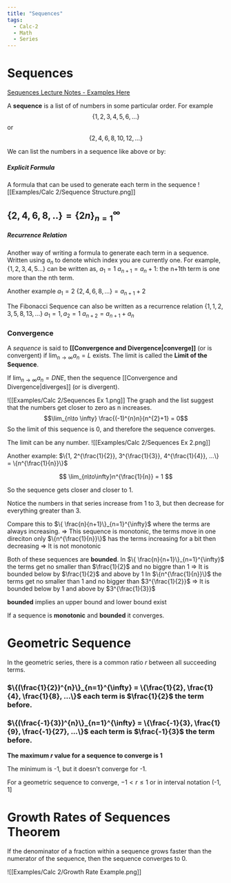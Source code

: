 ```yaml
---
title: "Sequences"
tags:
  - Calc-2
  - Math
  - Series
---
```


# Sequences

[Sequences Lecture Notes - Examples Here](onenote:https://d.docs.live.net/f392cf082438fd86/Documents/My%20Notebook/CALC%202.one#section-id={0DEC288B-763B-483D-97EA-B892C3EC6B0B}&page-id={59AB16AA-B489-48A4-8D0B-50B9845CCF1C}&end)

A **sequence** is a list of of numbers in some particular order.
For example $$\{1, 2, 3, 4, 5, 6, ...\}$$
or $$\{2, 4, 6, 8, 10, 12, ...\}$$

We can list the numbers in a sequence like above or by:

##### Explicit Formula

A formula that can be used to generate each term in the sequence
![[Examples/Calc 2/Sequence Structure.png]]
## $\{2, 4, 6, 8, ..\} = \{2n\}_{n=1}^{\infty}$

##### Recurrence Relation

Another way of writing a formula to generate each term in a sequence.
Written using $a_n$ to denote which index you are currently one.
For example,
$\{1, 2, 3, 4, 5...\}$ can be written as,
$a_{1}= 1$
$a_{n+1}=a_{n}+1$: the n+1th term is one more than the nth term.

Another example
$a_{1}= 2$
$\{2, 4, 6, 8, ...\} = a_{n+1}+2$

The Fibonacci Sequence can also be written as a recurrence relation
$\{1, 1, 2, 3, 5, 8, 13, ...\}$
$a_{1}= 1, a_{2}= 1$
$a_{n+2}= a_{n+1}+ a_{n}$

### Convergence

A _sequence_ is said to **[[Convergence and Divergence|converge]]** (or is convergent) if $\lim_{n \to \infty} a_{n} = L$ exists. The limit is called the **Limit of the Sequence**.

If $\lim_{n \to \infty} a_{n} = DNE$, then the sequence [[Convergence and Divergence|diverges]] (or is divergent).

![[Examples/Calc 2/Sequences Ex 1.png]]
The graph and the list suggest that the numbers get closer to zero as n increases.
$$\lim_{n\to \infty} \frac{(-1)^{n}n}{n^{2}+1} = 0$$
So the limit of this sequence is 0, and therefore the sequence converges.

The limit can be any number.
![[Examples/Calc 2/Sequences Ex 2.png]]

Another example: $\{1, 2^{\frac{1}{2}}, 3^{\frac{1}{3}}, 4^{\frac{1}{4}}, ...\} = \{n^{\frac{1}{n}}\}$

$$
\lim_{n\to\infty}n^{\frac{1}{n}} = 1
$$

So the sequence gets closer and closer to 1.

Notice the numbers in that series increase from 1 to 3, but then decrease for everything greater than 3.

Compare this to $\{ \frac{n}{n+1}\}_{n=1}^{\infty}$ where the terms are always increasing.
=> This sequence is monotonic, the terms move in one direciton only
$\{n^{\frac{1}{n}}\}$ has the terms increasing for a bit then decreasing
=> It is not monotonic

Both of these sequences are **bounded**. In $\{ \frac{n}{n+1}\}_{n=1}^{\infty}$ the terms get no smaller than $\frac{1}{2}$ and no biggre than 1
=> It is bounded below by $\frac{1}{2}$ and above by 1
In $\{n^{\frac{1}{n}}\}$ the terms get no smaller than 1 and no bigger than $3^{\frac{1}{2}}$
=> It is bounded below by 1 and above by $3^{\frac{1}{3}}$

**bounded** implies an upper bound and lower bound exist

If a sequence is **monotonic** and **bounded** it converges.

# Geometric Sequence

In the geometric series, there is a common ratio $r$ between all succeeding terms.

### $\{(\frac{1}{2})^{n}\}_{n=1}^{\infty} = \{\frac{1}{2}, \frac{1}{4}, \frac{1}{8}, ...\}$ each term is $\frac{1}{2}$ the term before.

### $\{(\frac{-1}{3})^{n}\}_{n=1}^{\infty} = \{\frac{-1}{3}, \frac{1}{9}, \frac{-1}{27}, ...\}$ each term is $\frac{-1}{3}$ the term before.

**The maximum $r$ value for a sequence to converge is 1**

The minimum is -1, but it doesn't converge for -1.

For a geometric sequence to converge, $-1  < r \leq 1$ or in interval notation (-1, 1]

# Growth Rates of Sequences Theorem

If the denominator of a fraction within a sequence grows faster than the numerator of the sequence, then the sequence converges to 0.

![[Examples/Calc 2/Growth Rate Example.png]]
